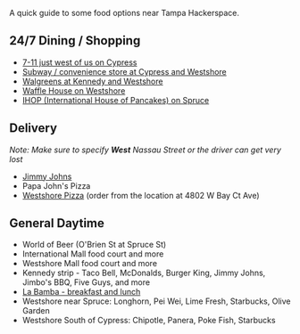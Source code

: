 A quick guide to some food options near Tampa Hackerspace.

## 24/7 Dining / Shopping

  - [7-11 just west of us on
    Cypress](https://www.google.com/maps/place/7-Eleven/@27.9526817,-82.5334227,17z/data=!3m1!4b1!4m2!3m1!1s0x88c2c2f7112834f3:0xa0370e1adbd4a7ba)
  - [Subway / convenience store at Cypress and
    Westshore](https://www.google.com/maps/place/Subway/@27.965612,-82.5298747,15z/data=!4m5!1m2!2m1!1ssubway!3m1!1s0x0000000000000000:0xbfed2c02a732eba3)
  - [Walgreens at Kennedy and
    Westshore](https://www.google.com/maps/place/Walgreens/@27.9453552,-82.5242721,19.38z/data=!4m5!1m2!2m1!1sjimmy+johns!3m1!1s0x0000000000000000:0x133c131ec8f0633e)
  - [Waffle House on
    Westshore](https://www.google.com/maps/place/Waffle+House/@27.9494717,-82.5260164,17z/data=!3m1!4b1!4m2!3m1!1s0x88c2c2fc084f9ff9:0x7202dc5d427e9c59)
  - [IHOP (International House of Pancakes) on
    Spruce](https://www.google.com/maps/place/IHOP/@27.9591377,-82.5284657,17z/data=!3m1!4b1!4m2!3m1!1s0x88c2c256f968a753:0xb0d0cebc0ec24378)

## Delivery

*Note: Make sure to specify **West** Nassau Street or the driver can get
very lost*

  - [Jimmy
    Johns](https://www.google.com/maps/place/Jimmy+John's/@27.9657021,-82.5561395,13z/data=!4m5!1m2!2m1!1sjimmy+johns!3m1!1s0x0000000000000000:0x8b973605d118534e)
  - Papa John's Pizza
  - [Westshore Pizza](https://westshorepizza.com/) (order from the
    location at 4802 W Bay Ct Ave)

## General Daytime

  - World of Beer (O'Brien St at Spruce St)
  - International Mall food court and more
  - Westshore Mall food court and more
  - Kennedy strip - Taco Bell, McDonalds, Burger King, Jimmy Johns,
    Jimbo's BBQ, Five Guys, and more
  - [La Bamba - breakfast and
    lunch](https://www.google.com/maps/place/La+Bamba+Spanish+Restaurant/@27.9562261,-82.5276765,18.34z/data=!4m5!1m2!2m1!1sjimmy+johns!3m1!1s0x0000000000000000:0x15501463517557fd)
  - Westshore near Spruce: Longhorn, Pei Wei, Lime Fresh, Starbucks,
    Olive Garden
  - Westshore South of Cypress: Chipotle, Panera, Poke Fish, Starbucks
